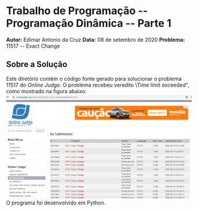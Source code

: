 # Trabalho de Programação -- Programação Dinâmica -- Parte 1
**Autor:** Edimar Antonio da Cruz
**Data:** 08 de setembro de 2020
**Problema:** 11517 -- Exact Change
## Sobre a Solução
Este diretório contém o código fonte gerado para solucionar o problema 11517
do *Online Judge*. O problema recebeu veredito \Time limit exceeded",
como mostrado na figura abaixo:
![Veredito](./11517-veredito.png)
O programa foi desenvolvido em Python.
